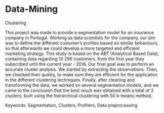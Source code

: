 # Data-Mining
Clustering

This project was made to provide a segmentation model for an insurance company in Portugal.
Working as data scientists for the company, our aim was to define the different customer’s profiles
based on similar behaviours, so that afterwards we could develop a more targeted and efficient
marketing strategy.
This study is based on the ABT (Analytical Based Data), containing data regarding 10 296 customers,
from the first year they subscribed until the current year - 2016. Our final goal was to perform an
accurate cluster analysis. We started by extracting the observations. Then, we checked their quality,
to make sure they are efficient for the application in the different clustering techniques. Finally, after
cleaning and transforming the data, we worked on several segmentation models, and we came to the
conclusion that the best result was obtained with a total of 3 clusters, built using the hierarchical
clustering with 50 k-means method.

Keywords: Segmentation, Clusters, Profilers, Data preprocessing
